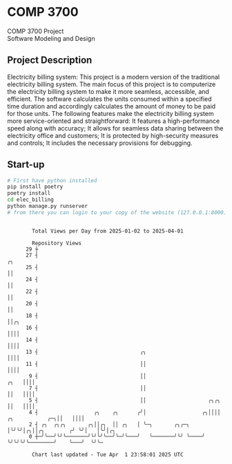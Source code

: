 # COMP 3700
COMP 3700 Project  
Software Modeling and Design
## Project Description
Electricity billing system: This project is a modern version of the traditional electricity billing system. The main focus of this project is to computerize the electricity billing system to make it more seamless, accessible, and efficient. The software calculates the units consumed within a specified time duration and accordingly calculates the amount of money to be paid for those units. The following features make the electricity billing system more service-oriented and straightforward: It features a high-performance speed along with accuracy; It allows for seamless data sharing between the electricity office and customers; It is protected by high-security measures and controls; It includes the necessary provisions for debugging.

## Start-up
```bash
# First have python installed
pip install poetry
poetry install
cd elec_billing
python manage.py runserver
# from there you can login to your copy of the website (127.0.0.1:8000), default creds are admin/admin
```

```

        Total Views per Day from 2025-01-02 to 2025-04-01

        Repository Views
      29 ┼
      27 ┤                                                                                  ╭╮
      25 ┤                                                                                  ││
      24 ┤                                                                                  ││
      22 ┤                                                                                  ││
      20 ┤                                                                                  ││
      18 ┤                                                                                  ││╭╮
      16 ┤                                                                                  ││││
      14 ┤                                                                                  ││││
      13 ┤                                 ╭╮                                               ││││
      11 ┤                                 ││                                               ││││
       9 ┤                                 ││                                          ╭╮   ││││
       7 ┤                                 ││                                          ││   ││││
       5 ┤                                 ││                    ╭╮╭╮                  ││   ││││
       4 ┤                  ╭╮    ╭╮      ╭╯│                  ╭╮││││  ╭╮           ╭─╮││   ││││
       2 ┤ ╭╮  ╭╮╭╮       ╭╮││╭╮  ││ ╭╮   │ ╰─╮       ╭╮╭─╮    │╰╯╰╯│╭╮││╭╮        ╭╯ ╰╯│   │╰╯│╭╮
       0 ┼─╯╰──╯╰╯╰───────╯╰╯╰╯╰──╯╰─╯╰───╯   ╰───────╯╰╯ ╰────╯    ╰╯╰╯╰╯╰────────╯    ╰───╯  ╰╯╰─

        Chart last updated - Tue Apr  1 23:58:01 2025 UTC
        
```
